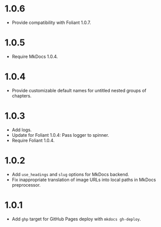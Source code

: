 # 1.0.6

-   Provide compatibility with Foliant 1.0.7.

# 1.0.5

-   Require MkDocs 1.0.4.

# 1.0.4

-   Provide customizable default names for untitled nested groups of chapters.

# 1.0.3

-   Add logs.
-   Update for Foliant 1.0.4: Pass logger to spinner.
-   Require Foliant 1.0.4.

# 1.0.2

-   Add `use_headings` and `slug` options for MkDocs backend.
-   Fix inappropriate translation of image URLs into local paths in MkDocs preprocessor.

# 1.0.1

-   Add `ghp` target for GitHub Pages deploy with `mkdocs gh-deploy`.

